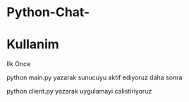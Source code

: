 # Python-Chat-


# Kullanim


Ilk Once 

python main.py yazarak sunucuyu aktif ediyoruz daha sonra

python client.py yazarak uygulamayi calistiriyoruz